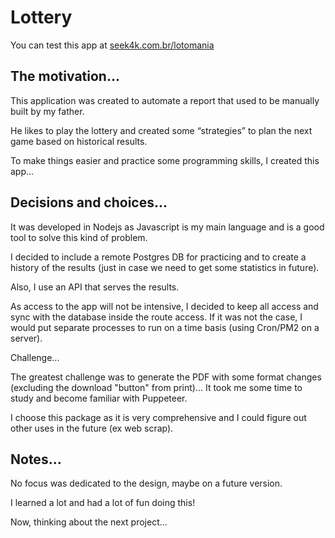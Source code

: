 # Lottery

You can test this app at [seek4k.com.br/lotomania](https://seek4k.com.br/lotomania)

## The motivation...

This application was created to automate a report that used to be manually built by my father.

He likes to play the lottery and created some “strategies” to plan the next game based on historical results.

To make things easier and practice some programming skills, I created this app...

## Decisions and choices...

It was developed in Nodejs as Javascript is my main language and is a good tool to solve this kind of problem.

I decided to include a remote Postgres DB for practicing and to create a history of the results (just in case we need to get some statistics in future).

Also, I use an API that serves the results.

As access to the app will not be intensive, I decided to keep all access and sync with the database inside the route access. If it was not the case, I would put separate processes to run on a time basis (using Cron/PM2 on a server).

Challenge...

The greatest challenge was to generate the PDF with some format changes (excluding the download "button" from print)... It took me some time to study and become familiar with Puppeteer.

I choose this package as it is very comprehensive and I could figure out other uses in the future (ex web scrap).

## Notes...

No focus was dedicated to the design, maybe on a future version.

I learned a lot and had a lot of fun doing this!

Now, thinking about the next project...
